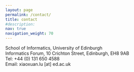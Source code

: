 ```yaml
---
layout: page
permalink: /contact/
title: contact
#description: 
nav: true
navigation_weight: 70
---
```


School of Informatics, University of Edinburgh<br>
Informatics Forum, 10 Crichton Street, Edinburgh, EH8 9AB<br>
Tel: +44 (0) 131 650 4588<br>
Email: xiaoxuan.lu [at] ed.ac.uk